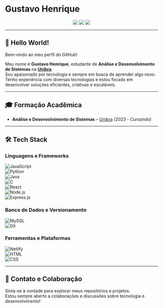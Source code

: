 # **Gustavo Henrique**  
<div align="center">  
  <a href="#"><img src="https://img.shields.io/badge/Instagram-%23E4405F.svg?style=for-the-badge&logo=instagram&logoColor=white" /></a>  
  <a href="seu_linkedin"><img src="https://img.shields.io/badge/LinkedIn-%230077B5.svg?style=for-the-badge&logo=linkedin&logoColor=white" /></a>  
  <a href="seu_discord"><img src="https://img.shields.io/badge/Discord-%237289DA.svg?style=for-the-badge&logo=discord&logoColor=white" /></a>  
</div>  

---

## 👋 **Hello World!**   

Bem-vindo ao meu perfil do GitHub!  

Meu nome é **Gustavo Henrique**, estudante de **Análise e Desenvolvimento de Sistemas** na **[Unibra](https://www.unibra.edu.br/)**.  
Sou apaixonado por tecnologia e sempre em busca de aprender algo novo. Tenho experiência com diversas tecnologias e estou focado em desenvolver soluções eficientes, criativas e escaláveis.  

---

## 🎓 **Formação Acadêmica**  
- **Análise e Desenvolvimento de Sistemas** – [Unibra](https://www.unibra.edu.br/) *(2023 - Cursando)*  

---

## 🛠️ **Tech Stack**  

### **Linguagens e Frameworks**  
![JavaScript](https://img.shields.io/badge/JavaScript-%23F7DF1E.svg?style=for-the-badge&logo=javascript&logoColor=black)  
![Python](https://img.shields.io/badge/Python-%233776AB.svg?style=for-the-badge&logo=python&logoColor=white)  
![Java](https://img.shields.io/badge/Java-%23ED8B00.svg?style=for-the-badge&logo=java&logoColor=white)  
![C](https://img.shields.io/badge/C-%2300599C.svg?style=for-the-badge&logo=c&logoColor=white)  
![React](https://img.shields.io/badge/React-%2361DAFB.svg?style=for-the-badge&logo=react&logoColor=black)  
![Node.js](https://img.shields.io/badge/Node.js-%2344A154.svg?style=for-the-badge&logo=node.js&logoColor=white)  
![Express.js](https://img.shields.io/badge/Express.js-%23404d59.svg?style=for-the-badge&logo=express&logoColor=white)  

### **Banco de Dados e Versionamento**  
![MySQL](https://img.shields.io/badge/MySQL-%234479A1.svg?style=for-the-badge&logo=mysql&logoColor=white)  
![Git](https://img.shields.io/badge/Git-%23F05032.svg?style=for-the-badge&logo=git&logoColor=white)  

### **Ferramentas e Plataformas**  
![Netlify](https://img.shields.io/badge/Netlify-%23000000.svg?style=for-the-badge&logo=netlify&logoColor=white)  
![HTML](https://img.shields.io/badge/HTML5-%23E34F26.svg?style=for-the-badge&logo=html5&logoColor=white)  
![CSS](https://img.shields.io/badge/CSS3-%231572B6.svg?style=for-the-badge&logo=css3&logoColor=white)  

---

## 🚀 **Contato e Colaboração**  
Sinta-se à vontade para explorar meus repositórios e projetos.  
Estou sempre aberto a colaborações e discussões sobre tecnologia e desenvolvimento!  
